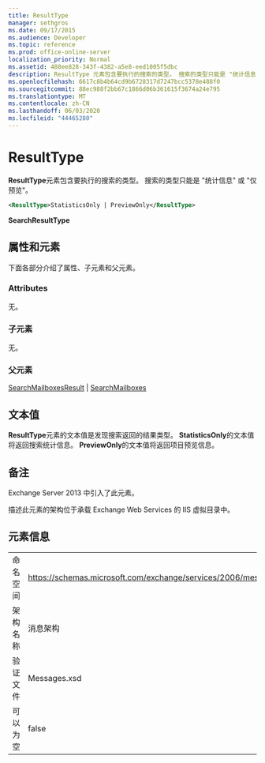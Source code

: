 ```yaml
---
title: ResultType
manager: sethgros
ms.date: 09/17/2015
ms.audience: Developer
ms.topic: reference
ms.prod: office-online-server
localization_priority: Normal
ms.assetid: 488ee828-343f-4382-a5e8-eed1005f5dbc
description: ResultType 元素包含要执行的搜索的类型。 搜索的类型只能是 "统计信息" 或 "仅预览"。
ms.openlocfilehash: 6617c8b4b64cd9b6728317d7247bcc5378e488f0
ms.sourcegitcommit: 88ec988f2bb67c1866d06b361615f3674a24e795
ms.translationtype: MT
ms.contentlocale: zh-CN
ms.lasthandoff: 06/03/2020
ms.locfileid: "44465280"
---
```

# <a name="resulttype"></a>ResultType

**ResultType**元素包含要执行的搜索的类型。 搜索的类型只能是 "统计信息" 或 "仅预览"。 
  
```XML
<ResultType>StatisticsOnly | PreviewOnly</ResultType>
```

 **SearchResultType**
## <a name="attributes-and-elements"></a>属性和元素

下面各部分介绍了属性、子元素和父元素。
  
### <a name="attributes"></a>Attributes

无。
  
### <a name="child-elements"></a>子元素

无。
  
### <a name="parent-elements"></a>父元素

[SearchMailboxesResult](searchmailboxesresult.md)  | [SearchMailboxes](searchmailboxes.md)
  
## <a name="text-value"></a>文本值

**ResultType**元素的文本值是发现搜索返回的结果类型。 **StatisticsOnly**的文本值将返回搜索统计信息。 **PreviewOnly**的文本值将返回项目预览信息。 
  
## <a name="remarks"></a>备注

Exchange Server 2013 中引入了此元素。
  
描述此元素的架构位于承载 Exchange Web Services 的 IIS 虚拟目录中。
  
## <a name="element-information"></a>元素信息

|||
|:-----|:-----|
|命名空间  <br/> |https://schemas.microsoft.com/exchange/services/2006/messages  <br/> |
|架构名称  <br/> |消息架构  <br/> |
|验证文件  <br/> |Messages.xsd  <br/> |
|可以为空  <br/> |false  <br/> |
   

